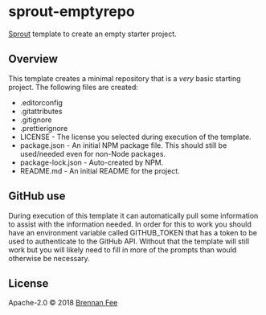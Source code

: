 # sprout-emptyrepo

[Sprout](https://github.com/carrot/sprout) template to create an empty starter project.

## Overview

This template creates a minimal repository that is a _very_ basic starting project. The following
files are created:

- .editorconfig
- .gitattributes
- .gitignore
- .prettierignore
- LICENSE - The license you selected during execution of the template.
- package.json - An initial NPM package file. This should still be used/needed even for non-Node
  packages.
- package-lock.json - Auto-created by NPM.
- README.md - An initial README for the project.

## GitHub use

During execution of this template it can automatically pull some information to assist with the
information needed. In order for this to work you should have an environment variable called
GITHUB_TOKEN that has a token to be used to authenticate to the GitHub API. Without that the
template will still work but you will likely need to fill in more of the prompts than would
otherwise be necessary.

## License

Apache-2.0 © 2018 [Brennan Fee](https://github.com/brennanfee)

